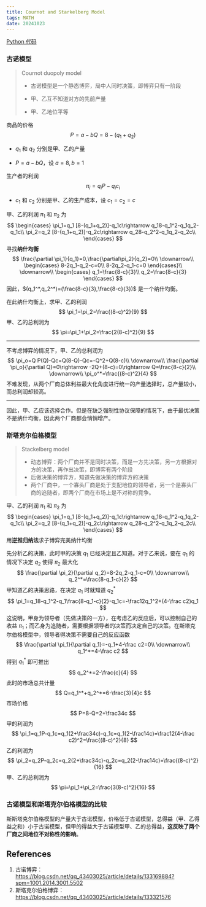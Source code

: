 ```yaml
---
title: Cournot and Starkelberg Model
tags: MATH
date: 20241023
---
```


[Python 代码](/jupyter/cournot-model-and-starkelberg-model.html)

### 古诺模型

> Cournot duopoly model
>
> - 古诺模型是一个静态博弈，局中人同时决策，即博弈只有一阶段
>
> - 甲、乙互不知道对方的先前产量
>
> - 甲、乙地位平等

商品的价格
$$
P=a-bQ=8-(q_1+q_2)
$$

- $q_1$ 和 $q_2$ 分别是甲、乙的产量

- $P=a-bQ$，设 $a=8,b=1$

生产者的利润
$$
\pi_i=q_i P-q_ic_i
$$

- $c_1$ 和 $c_2$ 分别是甲、乙的生产成本，设 $c_1=c_2=c$

甲、乙的利润 $\pi_1$ 和 $\pi_2$ 为
$$
\begin{cases}
\pi_1=q_1 [8-(q_1+q_2)]-q_1c\rightarrow q_18-q_1^2-q_1q_2-q_1c\\
\pi_2=q_2 [8-(q_1+q_2)]-q_2c\rightarrow q_28-q_2^2-q_1q_2-q_2c\\
\end{cases}
$$
寻找**纳什均衡**
$$
\frac{\partial \pi_1}{q_1}=0,\frac{\partial\pi_2}{q_2}=0\\
\downarrow\\
\begin{cases}
8-2q_1-q_2-c=0\\
8-2q_2-q_1-c=0
\end{cases}\\
\downarrow\\
\begin{cases}
q_1=\frac{8-c}{3}\\
q_2=\frac{8-c}{3}
\end{cases}
$$
因此，$(q_1^*,q_2^*)=(\frac{8-c}{3},\frac{8-c}{3})$ 是一个纳什均衡。

在此纳什均衡上，求甲、乙的利润
$$
\pi_1=\pi_2=\frac{(8-c)^2}{9}
$$
甲、乙的总利润为
$$
\pi=\pi_1+\pi_2=\frac{2(8-c)^2}{9}
$$

---

不考虑博弈的情况下，甲、乙的总利润为
$$
\pi_o=Q P(Q)-Qc=Q(8-Q)-Qc=-Q^2+Q(8-c)\\
\downarrow\\
\frac{\partial \pi_o}{\partial Q}=0\rightarrow -2Q+(8-c)=0\rightarrow Q=\frac{8-c}{2}\\
\downarrow\\
\pi_o^*=\frac{(8-c)^2}{4}
$$
不难发现，从两个厂商总体利益最大化角度进行统一的产量选择时，总产量较小，而总利润却较高。

---

因此，甲、乙应该选择合作。但是在缺乏强制性协议保障的情况下，由于最优决策不是纳什均衡，因此两个厂商都会悄悄增产。

### 斯塔克尔伯格模型

> Stackelberg model
>
> - 动态博弈：两个厂商并不是同时决策，而是一方先决策，另一方根据对方的决策，再作出决策，即博弈有两个阶段
> - 后做决策的博弈方，知道先做决策的博弈方的决策
> - 两个厂商中，一个寡头厂商是处于支配地位的领导者，另一个是寡头厂商的追随者，即两个厂商在市场上是不对称的竞争。

甲、乙的利润 $\pi_1$ 和 $\pi_2$ 为
$$
\begin{cases}
\pi_1=q_1 [8-(q_1+q_2)]-q_1c\rightarrow q_18-q_1^2-q_1q_2-q_1c\\
\pi_2=q_2 [8-(q_1+q_2)]-q_2c\rightarrow q_28-q_2^2-q_1q_2-q_2c\\
\end{cases}
$$
用**逆推归纳法**求子博弈完美纳什均衡

先分析乙的决策，此时甲的决策 $q_1$ 已经决定且乙知道。对于乙来说，要在 $q_1$ 的情况下决定 $q_2$ 使得 $\pi_2$ 最大化
$$
\frac{\partial \pi_2}{\partial q_2}=8-2q_2-q_1-c=0\\
\downarrow\\
q_2^*=\frac{8-q_1-c}{2}
$$
甲知道乙的决策思路，在决定 $q_1$ 时就知道 $q_2^*$ 
$$
\pi_1=q_18-q_1^2-q_1\frac{8-q_1-c}{2}-q_1c=-\frac12q_1^2+(4-\frac c2)q_1
$$
这说明，甲身为领导者（先做决策的一方），在考虑乙的反应后，可以控制自己的收益 $\pi_1$；而乙身为追随者，需要根据领导者的决策而决定自己的决策。在斯塔克尔伯格模型中，领导者得决策不需要自己的反应函数
$$
\frac{\partial \pi_1}{\partial q_1}=-q_1+4-\frac c2=0\\
\downarrow\\
q_1^*=4-\frac c2
$$
得到 $q_1^*$ 即可推出
$$
q_2^*=2-\frac{c}{4}
$$
此时的市场总共计量
$$
Q=q_1^*+q_2^*=6-\frac{3}{4}c
$$
市场价格 
$$
P=8-Q=2+\frac34c
$$
甲的利润为
$$
\pi_1=q_1P-q_1c=q_1(2+\frac34c)-q_1c=q_1(2-\frac14c)=\frac12(4-\frac c2)^2=\frac{(8-c)^2}{8}
$$
乙的利润为
$$
\pi_2=q_2P-q_2c=q_2(2+\frac34c)-q_2c=q_2(2-\frac14c)=\frac{(8-c)^2}{16}
$$
甲、乙的总利润为
$$
\pi=\pi_1+\pi_2=\frac{3(8-c)^2}{16}
$$

### 古诺模型和斯塔克尔伯格模型的比较

斯斯塔克尔伯格模型的产量大于古诺模型，价格低于古诺模型，总得益（甲、乙得益之和）小于古诺模型，但甲的得益大于古诺模型甲、乙的总得益，**这反映了两个厂商之间地位不对称性的影响**。

## References

1. 古诺博弈：https://blog.csdn.net/qq_43403025/article/details/133169884?spm=1001.2014.3001.5502
2. 斯塔克尔伯格博弈：https://blog.csdn.net/qq_43403025/article/details/133321576